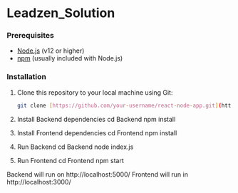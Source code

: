 # Leadzen_Solution

### Prerequisites

- [Node.js](https://nodejs.org/) (v12 or higher)
- [npm](https://www.npmjs.com/) (usually included with Node.js)

### Installation

1. Clone this repository to your local machine using Git:

   ```bash
   git clone [https://github.com/your-username/react-node-app.git](https://github.com/Dheeraj-cloud/Leadzen_Solution.git)https://github.com/Dheeraj-cloud/Leadzen_Solution.git
   
2. Install Backend dependencies
cd Backend
npm install

3. Install Frontend dependencies
   cd Frontend
   npm install
   
4. Run Backend
   cd Backend
   node index.js

5. Run Frontend
   cd Frontend
   npm start

Backend will run on http://localhost:5000/
Frontend will run in http://localhost:3000/
      
   
